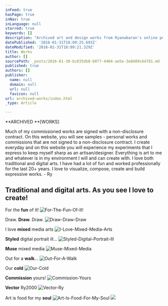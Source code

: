 ```yaml
---
inFeed: true
hasPage: true
inNav: true
inLanguage: null
starred: true
keywords: []
description: "Archived art and design works from Ryanwbaran's online portfolio | Abundant creativity | GoToProDesign"
datePublished: '2016-01-31T18:09:25.693Z'
dateModified: '2016-01-31T18:09:21.329Z'
title: Works
author: []
sourcePath: _posts/2016-01-30-bc035db8-b077-4404-ae5e-3e8489c64781.md
published: true
authors: []
publisher:
  name: null
  domain: null
  url: null
  favicon: null
url: archived-works/index.html
_type: Article

---
```

**ARCHIVED **\[WORKS\]

Much of my commissioned works are signed with a non-disclosure contract. On this website, you will see samples - personal works and commissions that are not signed to a non-disclosure contract. I create everyday and on this website you will experience my experiments that I express to keep myself sharp as an artisan/designer. Everything is art to me and whatever is in my environment I will and can create with. I love both traditional and digital arts. I have had a lot of fun and worked professionally for the last 20+ years. I love to visualize, compose, create and build expressive works. - Ry

## Traditional and digital arts. As you see I love to create!

For the **fun** of it!
![For-The-Fun-Of-It!](https://the-grid-user-content.s3-us-west-2.amazonaws.com/a8be3e23-c361-43a6-8122-76f21281ce68.jpg)

Draw. **Draw.** Draw.
![Draw-Draw-Draw](https://the-grid-user-content.s3-us-west-2.amazonaws.com/49891517-98cc-4c6c-a6c7-f41f65460f0d.jpg)

I love **mixed** media arts
![I-Love-Mixed-Media-Arts](https://s3-us-west-2.amazonaws.com/the-grid-img/p/e19292d419ea90f5a58dca7a326f35decba5cbea.jpg)

**Styled** digital portrait ill...
![Styled-Digital-Portrait-Ill](https://s3-us-west-2.amazonaws.com/the-grid-img/p/5204e3ecf630393ae8ed0fd0e02d1889f989aa41.jpg)

**Muse** mixed media
![Muse-Mixed-Media](https://s3-us-west-2.amazonaws.com/the-grid-img/p/b92334c0334ee4013c2545f5e55070dcbe1135d4.jpg)

Out for a **walk**...
![Out-For-A-Walk](https://s3-us-west-2.amazonaws.com/the-grid-img/p/cce86d31ab5231117ea39d68264fbd5e113ac890.jpg)

Our **cold**
![Our-Cold](https://the-grid-user-content.s3-us-west-2.amazonaws.com/03dde9db-5286-49e6-aedb-e8e172244461.jpg)

**Commission** yours!
![Commission-Yours](https://the-grid-user-content.s3-us-west-2.amazonaws.com/d02a962e-bdf9-4441-943c-300dd73b1fbf.jpg)

**Vector** Ry2000
![Vector-Ry](https://the-grid-user-content.s3-us-west-2.amazonaws.com/bf276cc8-ab32-4f3a-9491-a7d4d2e97f73.jpg)

Art is food for my **soul**
![Art-Is-Food-For-My-Soul](https://the-grid-user-content.s3-us-west-2.amazonaws.com/0dfaff14-12eb-4e06-832e-e31646181125.jpg)
![](https://the-grid-user-content.s3-us-west-2.amazonaws.com/9b35d316-1472-4c19-9f7e-c1664a0eeb65.jpg)